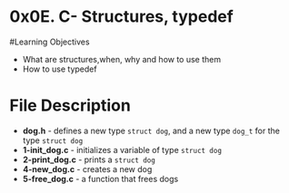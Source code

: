 # 0x0E. C- Structures, typedef
#Learning Objectives
* What are structures,when, why and how to use them
* How to use typedef

# File Description
* **dog.h** - defines a new type `struct dog`, and a new type `dog_t` for the type `struct dog`
* **1-init_dog.c** - initializes a variable of type `struct dog`
* **2-print_dog.c** - prints a `struct dog`
* **4-new_dog.c** - creates a new dog
* **5-free_dog.c** - a function that frees dogs
